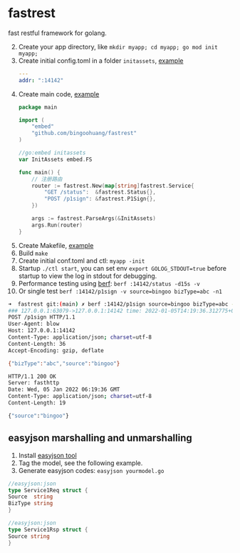 # fastrest

fast restful framework for golang.

2. Create your app directory, like `mkdir myapp; cd myapp; go mod init myapp;`
3. Create initial config.toml in a folder `initassets`, [example](cmd/fastrest/initassets/conf.yml)
   ```yaml
   ---
   addr: ":14142"
    ```
4. Create main code, [example](cmd/fastrest/main.go)
   ```go
   package main

   import (      
       "embed"
       "github.com/bingoohuang/fastrest"
   )

   //go:embed initassets
   var InitAssets embed.FS
   
   func main() { 
       // 注册路由
       router := fastrest.New(map[string]fastrest.Service{
           "GET /status":  &fastrest.Status{},
           "POST /p1sign": &fastrest.P1Sign{},
       })

       args := fastrest.ParseArgs(&InitAssets)
       args.Run(router)
   }
   ```
5. Create Makefile, [example](Makefile)
6. Build `make`
7. Create initial conf.toml and ctl: `myapp -init`
8. Startup `./ctl start`, you can set env `export GOLOG_STDOUT=true` before startup to view the log in stdout for
   debugging.
9. Performance testing using [berf](https://github.com/bingoohuang/berf): `berf :14142/status -d15s -v`
10. Or single test `berf :14142/p1sign -v source=bingoo bizType=abc -n1`

```sh
➜  fastrest git:(main) ✗ berf :14142/p1sign source=bingoo bizType=abc -pRr -n1
### 127.0.0.1:63079->127.0.0.1:14142 time: 2022-01-05T14:19:36.312775+08:00 cost: 575.239µs
POST /p1sign HTTP/1.1
User-Agent: blow
Host: 127.0.0.1:14142
Content-Type: application/json; charset=utf-8
Content-Length: 36
Accept-Encoding: gzip, deflate

{"bizType":"abc","source":"bingoo"}

HTTP/1.1 200 OK
Server: fasthttp
Date: Wed, 05 Jan 2022 06:19:36 GMT
Content-Type: application/json; charset=utf-8
Content-Length: 19

{"source":"bingoo"}
```

## easyjson marshalling and unmarshalling

1. Install [easyjson tool](https://github.com/bingoohuang/easyjson)
1. Tag the model, see the following example.
2. Generate easyjson codes: `easyjson yourmodel.go`

```go
//easyjson:json
type Service1Req struct {
Source  string
BizType string
}

//easyjson:json
type Service1Rsp struct {
Source string
}
```
